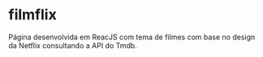 # filmflix
Página desenvolvida em ReacJS com tema de filmes com base no design da Netflix consultando a API do Tmdb.
